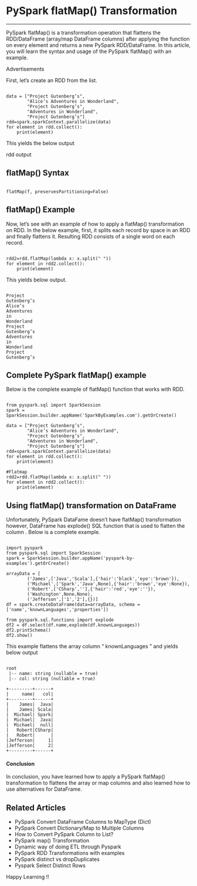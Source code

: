 # PySpark flatMap() Transformation

---

PySpark flatMap() is a transformation operation that flattens the RDD/DataFrame (array/map DataFrame columns) after applying the function on every element and returns a new PySpark RDD/DataFrame. In this article, you will learn the syntax and usage of the PySpark flatMap() with an example.

Advertisements

First, let’s create an RDD from the list.

```

data = ["Project Gutenberg’s",
        "Alice’s Adventures in Wonderland",
        "Project Gutenberg’s",
        "Adventures in Wonderland",
        "Project Gutenberg’s"]
rdd=spark.sparkContext.parallelize(data)
for element in rdd.collect():
    print(element)

```

This yields the below output

rdd output

## flatMap() Syntax

```

flatMap(f, preservesPartitioning=False)

```

## flatMap() Example

Now, let’s see with an example of how to apply a flatMap() transformation on RDD. In the below example, first, it splits each record by space in an RDD and finally flattens it. Resulting RDD consists of a single word on each record.

```

rdd2=rdd.flatMap(lambda x: x.split(" "))
for element in rdd2.collect():
    print(element)

```

This yields below output.

```

Project
Gutenberg’s
Alice’s
Adventures
in
Wonderland
Project
Gutenberg’s
Adventures
in
Wonderland
Project
Gutenberg’s

```

## Complete PySpark flatMap() example

Below is the complete example of flatMap() function that works with RDD.

```

from pyspark.sql import SparkSession
spark = SparkSession.builder.appName('SparkByExamples.com').getOrCreate()

data = ["Project Gutenberg’s",
        "Alice’s Adventures in Wonderland",
        "Project Gutenberg’s",
        "Adventures in Wonderland",
        "Project Gutenberg’s"]
rdd=spark.sparkContext.parallelize(data)
for element in rdd.collect():
    print(element)

#Flatmap    
rdd2=rdd.flatMap(lambda x: x.split(" "))
for element in rdd2.collect():
    print(element)

```

## Using flatMap() transformation on DataFrame

Unfortunately, PySpark DataFame doesn’t have flatMap() transformation however, DataFrame has explode() SQL function that is used to flatten the column . Below is a complete example.

```

import pyspark
from pyspark.sql import SparkSession
spark = SparkSession.builder.appName('pyspark-by-examples').getOrCreate()

arrayData = [
        ('James',['Java','Scala'],{'hair':'black','eye':'brown'}),
        ('Michael',['Spark','Java',None],{'hair':'brown','eye':None}),
        ('Robert',['CSharp',''],{'hair':'red','eye':''}),
        ('Washington',None,None),
        ('Jefferson',['1','2'],{})]
df = spark.createDataFrame(data=arrayData, schema = ['name','knownLanguages','properties'])

from pyspark.sql.functions import explode
df2 = df.select(df.name,explode(df.knownLanguages))
df2.printSchema()
df2.show()

```

This example flattens the array column “ knownLanguages ” and yields below output

```

root
 |-- name: string (nullable = true)
 |-- col: string (nullable = true)

+---------+------+
|     name|   col|
+---------+------+
|    James|  Java|
|    James| Scala|
|  Michael| Spark|
|  Michael|  Java|
|  Michael|  null|
|   Robert|CSharp|
|   Robert|      |
|Jefferson|     1|
|Jefferson|     2|
+---------+------+

```

#### Conclusion

In conclusion, you have learned how to apply a PySpark flatMap() transformation to flattens the array or map columns and also learned how to use alternatives for DataFrame.

## Related Articles
- PySpark Convert DataFrame Columns to MapType (Dict)
- PySpark Convert Dictionary/Map to Multiple Columns
- How to Convert PySpark Column to List?
- PySpark map() Transformation
- Dynamic way of doing ETL through Pyspark
- PySpark RDD Transformations with examples
- PySpark distinct vs dropDuplicates
- Pyspark Select Distinct Rows

Happy Learning !!

